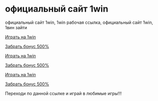 # официальный сайт 1win
официальный сайт 1win, 1win рабочая ссылка, официальный сайт 1win, 1вин зайти

[Играть на 1win](https://1wueu.com/casino/list/4?sub1=gh)

[Забрать бонус 500%](https://1wueu.com/casino/list/4?sub1=gh)

[Играть на 1win](https://1wueu.com/casino/list/4?sub1=gh)

[Забрать бонус 500%](https://1wueu.com/casino/list/4?sub1=gh)

[Играть на 1win](https://1wueu.com/casino/list/4?sub1=gh)

[Забрать бонус 500%](https://1wueu.com/casino/list/4?sub1=gh)

Переходи по данной ссылке и играй в любимые игры!!!
